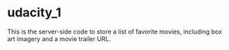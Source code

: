 # udacity_1
This is the server-side code to store a list of favorite movies, including box art imagery and a movie trailer URL. 
